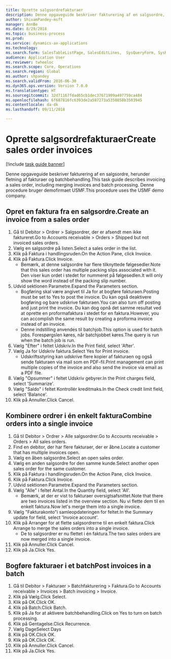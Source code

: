 ```yaml
--- 
title: Oprette salgsordrefakturaer
description: Denne opgaveguide beskriver fakturering af en salgsordre, herunder fletning af fakturaer og batchbehandling.
author: ShivamPandey-msft
manager: AnnBe
ms.date: 8/29/2018
ms.topic: business-process
ms.prod: 
ms.service: dynamics-ax-applications
ms.technology: 
ms.search.form: SalesTableListPage, SalesEditLines,  SysQueryForm, SysRecurrence
audience: Application User
ms.reviewer: twheeloc
ms.search.scope: Core, Operations
ms.search.region: Global
ms.author: shpandey
ms.search.validFrom: 2016-06-30
ms.dyn365.ops.version: Version 7.0.0
ms.translationtype: HT
ms.sourcegitcommit: 32d71167fdad65cb1dec37671999a497759ca484
ms.openlocfilehash: 6f687816fc6393de2a587273a5350858b3503945
ms.contentlocale: da-dk
ms.lasthandoff: 09/11/2018

---
```

# <a name="create-sales-order-invoices"></a><span data-ttu-id="67cd3-103">Oprette salgsordrefakturaer</span><span class="sxs-lookup"><span data-stu-id="67cd3-103">Create sales order invoices</span></span>

[!include [task guide banner](../../includes/task-guide-banner.md)]

<span data-ttu-id="67cd3-104">Denne opgaveguide beskriver fakturering af en salgsordre, herunder fletning af fakturaer og batchbehandling.</span><span class="sxs-lookup"><span data-stu-id="67cd3-104">This task guide describes invoicing a sales order, including merging invoices and batch processing.</span></span> <span data-ttu-id="67cd3-105">Denne procedure bruger demofirmaet USMF.</span><span class="sxs-lookup"><span data-stu-id="67cd3-105">This procedure uses the USMF demo company.</span></span>


## <a name="create-an-invoice-from-a-sales-order"></a><span data-ttu-id="67cd3-106">Opret en faktura fra en salgsordre.</span><span class="sxs-lookup"><span data-stu-id="67cd3-106">Create an invoice from a sales order</span></span>
1. <span data-ttu-id="67cd3-107">Gå til Debitor > Ordrer > Salgsordrer, der er afsendt men ikke faktureret.</span><span class="sxs-lookup"><span data-stu-id="67cd3-107">Go to Accounts receivable > Orders > Shipped but not invoiced sales orders.</span></span>
2. <span data-ttu-id="67cd3-108">Vælg en salgsordre på listen.</span><span class="sxs-lookup"><span data-stu-id="67cd3-108">Select a sales order in the list.</span></span> 
3. <span data-ttu-id="67cd3-109">Klik på Faktura i handlingsruden.</span><span class="sxs-lookup"><span data-stu-id="67cd3-109">On the Action Pane, click Invoice.</span></span>
4. <span data-ttu-id="67cd3-110">Klik på Faktura.</span><span class="sxs-lookup"><span data-stu-id="67cd3-110">Click Invoice.</span></span>
    * <span data-ttu-id="67cd3-111">Bemærk, at denne salgsordre har flere tilknyttede følgesedler.</span><span class="sxs-lookup"><span data-stu-id="67cd3-111">Note that this sales order has multiple packing slips associated with it.</span></span> <span data-ttu-id="67cd3-112">Den viser kun ordet <multiple> i stedet for nummeret på følgesedlen.</span><span class="sxs-lookup"><span data-stu-id="67cd3-112">It will only show the word <multiple> instead of the packing slip number.</span></span>  
5. <span data-ttu-id="67cd3-113">Udvid sektionen Parametre.</span><span class="sxs-lookup"><span data-stu-id="67cd3-113">Expand the Parameters section.</span></span>
    * <span data-ttu-id="67cd3-114">Bogføring skal være angivet til Ja for at bogføre fakturaen.</span><span class="sxs-lookup"><span data-stu-id="67cd3-114">Posting must be set to Yes to post the invoice.</span></span> <span data-ttu-id="67cd3-115">Du kan også deaktivere bogføring og bare udskrive fakturaen.</span><span class="sxs-lookup"><span data-stu-id="67cd3-115">You can also turn off posting and just print the invoice.</span></span> <span data-ttu-id="67cd3-116">Du kan dog opnå det samme resultat ved at oprette en proformafaktura i stedet for en faktura.</span><span class="sxs-lookup"><span data-stu-id="67cd3-116">However, you can accomplish the same result by creating a proforma invoice instead of an invoice.</span></span>  
    * <span data-ttu-id="67cd3-117">Denne indstilling anvendes til batchjob.</span><span class="sxs-lookup"><span data-stu-id="67cd3-117">This option is used for batch jobs.</span></span> <span data-ttu-id="67cd3-118">Forespørgslen køres, når batchjobbet køres.</span><span class="sxs-lookup"><span data-stu-id="67cd3-118">The query is run when the batch job is run.</span></span>    
6. <span data-ttu-id="67cd3-119">Vælg "Efter" i feltet Udskriv.</span><span class="sxs-lookup"><span data-stu-id="67cd3-119">In the Print field, select 'After'.</span></span>
7. <span data-ttu-id="67cd3-120">Vælg Ja for Udskriv faktura.</span><span class="sxs-lookup"><span data-stu-id="67cd3-120">Select Yes for Print invoice.</span></span>
    * <span data-ttu-id="67cd3-121">Udskriftsstyring kan udskrive flere kopier af fakturaen og også sende fakturaen via mail som en PDF-fil.</span><span class="sxs-lookup"><span data-stu-id="67cd3-121">Print management can print  multiple copies of the invoice and also send the invoice via email as a PDF file.</span></span>  
8. <span data-ttu-id="67cd3-122">Vælg "Opsummer" i feltet Udskriv gebyrer.</span><span class="sxs-lookup"><span data-stu-id="67cd3-122">In the Print charges field, select 'Summarize'.</span></span>
9. <span data-ttu-id="67cd3-123">Vælg "Saldo" i feltet Kontrollér kreditmaks.</span><span class="sxs-lookup"><span data-stu-id="67cd3-123">In the Check credit limit field, select 'Balance'.</span></span>
10. <span data-ttu-id="67cd3-124">Klik på Annuller.</span><span class="sxs-lookup"><span data-stu-id="67cd3-124">Click Cancel.</span></span>

## <a name="combine-orders-into-a-single-invoice"></a><span data-ttu-id="67cd3-125">Kombinere ordrer i én enkelt faktura</span><span class="sxs-lookup"><span data-stu-id="67cd3-125">Combine orders into a single invoice</span></span>
1. <span data-ttu-id="67cd3-126">Gå til Debitor > Ordrer > Alle salgsordrer.</span><span class="sxs-lookup"><span data-stu-id="67cd3-126">Go to Accounts receivable > Orders > All sales orders.</span></span>
2. <span data-ttu-id="67cd3-127">Find en debitor, der har flere fakturaer, der er åbne.</span><span class="sxs-lookup"><span data-stu-id="67cd3-127">Locate a customer that has multiple invoices open.</span></span>
3. <span data-ttu-id="67cd3-128">Vælg en åben salgsordre.</span><span class="sxs-lookup"><span data-stu-id="67cd3-128">Select an open sales order.</span></span>
4. <span data-ttu-id="67cd3-129">Vælg en anden salgsordre for den samme kunde.</span><span class="sxs-lookup"><span data-stu-id="67cd3-129">Select another open sales order for the same customer.</span></span>
5. <span data-ttu-id="67cd3-130">Klik på Faktura i handlingsruden.</span><span class="sxs-lookup"><span data-stu-id="67cd3-130">On the Action Pane, click Invoice.</span></span>
6. <span data-ttu-id="67cd3-131">Klik på Faktura.</span><span class="sxs-lookup"><span data-stu-id="67cd3-131">Click Invoice.</span></span>
7. <span data-ttu-id="67cd3-132">Udvid sektionen Parametre.</span><span class="sxs-lookup"><span data-stu-id="67cd3-132">Expand the Parameters section.</span></span>
8. <span data-ttu-id="67cd3-133">Vælg "Alle" i feltet Antal.</span><span class="sxs-lookup"><span data-stu-id="67cd3-133">In the Quantity field, select 'All'.</span></span>
    * <span data-ttu-id="67cd3-134">Bemærk, at der er vist to fakturaer oversigtsafsnittet.</span><span class="sxs-lookup"><span data-stu-id="67cd3-134">Note that there are two invoices listed in the overview section.</span></span> <span data-ttu-id="67cd3-135">Nu vi flette dem til en enkelt faktura.</span><span class="sxs-lookup"><span data-stu-id="67cd3-135">Now let's merge them into a single invoice.</span></span>  
9. <span data-ttu-id="67cd3-136">Vælg "Fakturakonto"i samleopdateringen for feltet.</span><span class="sxs-lookup"><span data-stu-id="67cd3-136">In the Summary update for field, select 'Invoice account'.</span></span>
10. <span data-ttu-id="67cd3-137">Klik på Arranger for at flette salgsordrerne til en enkelt faktura.</span><span class="sxs-lookup"><span data-stu-id="67cd3-137">Click Arrange to merge the sales orders into a single invoice.</span></span>
    * <span data-ttu-id="67cd3-138">De to salgsordrer er nu flettet i én faktura.</span><span class="sxs-lookup"><span data-stu-id="67cd3-138">The two sales orders are now merged into a single invoice.</span></span>   
11. <span data-ttu-id="67cd3-139">Klik på Annuller.</span><span class="sxs-lookup"><span data-stu-id="67cd3-139">Click Cancel.</span></span>
12. <span data-ttu-id="67cd3-140">Klik på Ja.</span><span class="sxs-lookup"><span data-stu-id="67cd3-140">Click Yes.</span></span>

## <a name="post-invoices-in-a-batch"></a><span data-ttu-id="67cd3-141">Bogføre fakturaer i et batch</span><span class="sxs-lookup"><span data-stu-id="67cd3-141">Post invoices in a batch</span></span>
1. <span data-ttu-id="67cd3-142">Gå til Debitor > Fakturaer > Batchfakturering > Faktura.</span><span class="sxs-lookup"><span data-stu-id="67cd3-142">Go to Accounts receivable > Invoices > Batch invoicing > Invoice.</span></span>
2. <span data-ttu-id="67cd3-143">Klik på Vælg.</span><span class="sxs-lookup"><span data-stu-id="67cd3-143">Click Select.</span></span>
3. <span data-ttu-id="67cd3-144">Klik på OK.</span><span class="sxs-lookup"><span data-stu-id="67cd3-144">Click OK.</span></span>
4. <span data-ttu-id="67cd3-145">Klik på Batch.</span><span class="sxs-lookup"><span data-stu-id="67cd3-145">Click Batch.</span></span>
5. <span data-ttu-id="67cd3-146">Klik på Ja for at aktivere batchbehandling.</span><span class="sxs-lookup"><span data-stu-id="67cd3-146">Click on Yes to turn on batch processing.</span></span>
6. <span data-ttu-id="67cd3-147">Klik på Gentagelse.</span><span class="sxs-lookup"><span data-stu-id="67cd3-147">Click Recurrence.</span></span>
7. <span data-ttu-id="67cd3-148">Vælg Dage</span><span class="sxs-lookup"><span data-stu-id="67cd3-148">Select Days</span></span>
8. <span data-ttu-id="67cd3-149">Klik på OK.</span><span class="sxs-lookup"><span data-stu-id="67cd3-149">Click OK.</span></span>
9. <span data-ttu-id="67cd3-150">Klik på OK.</span><span class="sxs-lookup"><span data-stu-id="67cd3-150">Click OK.</span></span>
10. <span data-ttu-id="67cd3-151">Klik på Annuller.</span><span class="sxs-lookup"><span data-stu-id="67cd3-151">Click Cancel.</span></span>
11. <span data-ttu-id="67cd3-152">Klik på Ja.</span><span class="sxs-lookup"><span data-stu-id="67cd3-152">Click Yes.</span></span>


